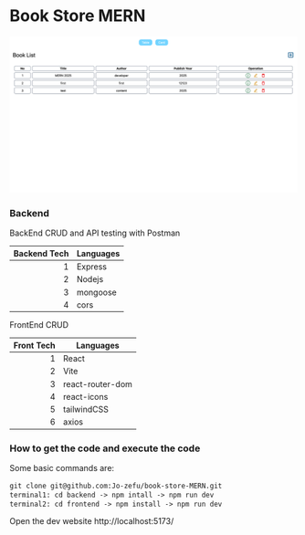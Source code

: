 # Book Store MERN

![img.png](img.png)

### Backend

BackEnd CRUD and API testing with Postman

| Backend Tech | Languages |
|-------------:|-----------|
|            1 | Express   |
|            2 | Nodejs    |
|            3 | mongoose  |
|            4 | cors      |

FrontEnd CRUD

| Front Tech | Languages        |
|-----------:|------------------|
|          1 | React            |
|          2 | Vite             |
|          3 | react-router-dom |
|          4 | react-icons      |
|          5 | tailwindCSS      |
|          6 | axios            |

### How to get the code and execute the code

Some basic commands are:
```
git clone git@github.com:Jo-zefu/book-store-MERN.git
terminal1: cd backend -> npm intall -> npm run dev
terminal2: cd frontend -> npm install -> npm run dev
```

Open the dev website http://localhost:5173/
